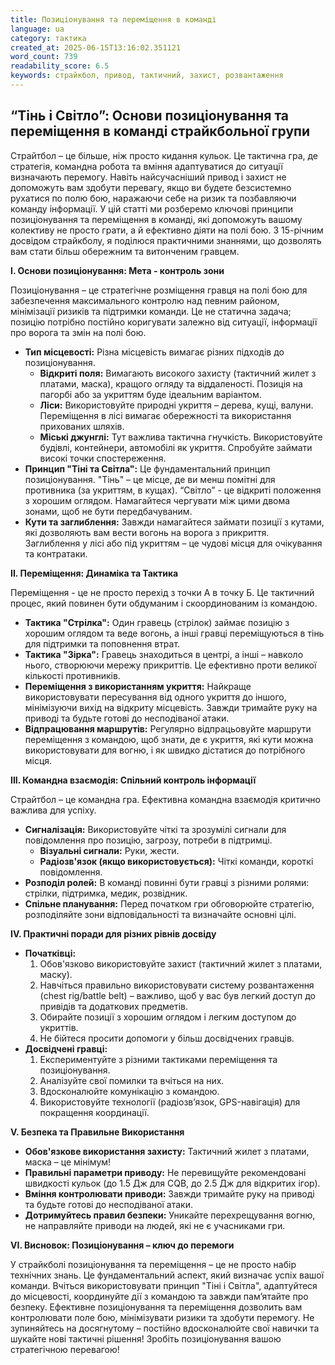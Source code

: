 ```yaml
---
title: Позиціонування та переміщення в команді
language: ua
category: тактика
created_at: 2025-06-15T13:16:02.351121
word_count: 739
readability_score: 6.5
keywords: страйкбол, привод, тактичний, захист, розвантаження
---
```


## “Тінь і Світло”: Основи позиціонування та переміщення в команді страйкбольної групи

Страйтбол – це більше, ніж просто кидання кульок. Це тактична гра, де стратегія, командна робота та вміння адаптуватися до ситуації визначають перемогу. Навіть найсучасніший привод і захист не допоможуть вам здобути перевагу, якщо ви будете безсистемно рухатися по полю бою, наражаючи себе на ризик та позбавляючи команду інформації. У цій статті ми розберемо ключові принципи позиціонування та переміщення в команді, які допоможуть вашому колективу не просто грати, а й ефективно діяти на полі бою. З 15-річним досвідом страйкболу, я поділюся практичними знаннями, що дозволять вам стати більш обережним та витонченим гравцем.

**I. Основи позиціонування: Мета - контроль зони**

Позиціонування – це стратегічне розміщення гравця на полі бою для забезпечення максимального контролю над певним районом, мінімізації ризиків та підтримки команди. Це не статична задача; позицію потрібно постійно коригувати залежно від ситуації, інформації про ворога та змін на полі бою.

* **Тип місцевості:** Різна місцевість вимагає різних підходів до позиціонування.
    * **Відкриті поля:** Вимагають високого захисту (тактичний жилет з платами, маска), кращого огляду та віддаленості. Позиція на пагорбі або за укриттям буде ідеальним варіантом.
    * **Ліси:**  Використовуйте природні укриття – дерева, кущі, валуни. Переміщення в лісі вимагає обережності та використання прихованих шляхів.
    * **Міські джунглі:** Тут важлива тактична гнучкість. Використовуйте будівлі, контейнери, автомобілі як укриття.  Спробуйте займати високі точки спостереження.
* **Принцип "Тіні та Світла":** Це фундаментальний принцип позиціонування. "Тінь" – це місце, де ви менш помітні для противника (за укриттям, в кущах). “Світло” - це відкриті положення з хорошим оглядом.  Намагайтеся чергувати між цими двома зонами, щоб не бути передбачуваним.
* **Кути та заглиблення:** Завжди намагайтеся займати позиції з кутами, які дозволяють вам вести вогонь на ворога з прикриття.  Заглиблення у лісі або під укриттям – це чудові місця для очікування та контратаки.

**II. Переміщення: Динаміка та Тактика**

Переміщення - це не просто перехід з точки А в точку Б. Це тактичний процес, який повинен бути обдуманим і скоординованим із командою.

* **Тактика "Стрілка":** Один гравець (стрілок) займає позицію з хорошим оглядом та веде вогонь, а інші гравці переміщуються в тінь для підтримки та поповнення втрат.
* **Тактика "Зірка":**  Гравець знаходиться в центрі, а інші – навколо нього, створюючи мережу прикриттів. Це ефективно проти великої кількості противників.
* **Переміщення з використанням укриття:** Найкраще використовувати пересування від одного укриття до іншого, мінімізуючи вихід на відкриту місцевість.  Завжди тримайте руку на приводі та будьте готові до несподіваної атаки.
* **Відпрацювання маршрутів:** Регулярно відпрацьовуйте маршрути переміщення з командою, щоб знати, де є укриття, які кути можна використовувати для вогню, і як швидко дістатися до потрібного місця.

**III. Командна взаємодія: Спільний контроль інформації**

Страйтбол – це командна гра. Ефективна командна взаємодія критично важлива для успіху.

* **Сигналізація:** Використовуйте чіткі та зрозумілі сигнали для повідомлення про позицію, загрозу, потреби в підтримці.
    * **Візуальні сигнали:** Руки, жести.
    * **Радіозв'язок (якщо використовується):** Чіткі команди, короткі повідомлення.
* **Розподіл ролей:** В команді повинні бути гравці з різними ролями: стрілки, підтримка, медик, розвідник.
* **Спільне планування:** Перед початком гри обговорюйте стратегію, розподіляйте зони відповідальності та визначайте основні цілі.

**IV. Практичні поради для різних рівнів досвіду**

* **Початківці:**
    1.  Обов'язково використовуйте захист (тактичний жилет з платами, маску).
    2.  Навчіться правильно використовувати систему розвантаження (chest rig/battle belt) – важливо, щоб у вас був легкий доступ до привідів та додаткових предметів.
    3.  Обирайте позиції з хорошим оглядом і легким доступом до укриттів.
    4.  Не бійтеся просити допомоги у більш досвідчених гравців.
* **Досвідчені гравці:**
    1.  Експериментуйте з різними тактиками переміщення та позиціонування.
    2.  Аналізуйте свої помилки та вчіться на них.
    3.  Вдосконалюйте комунікацію з командою.
    4.  Використовуйте технології (радіозв’язок, GPS-навігація) для покращення координації.

**V. Безпека та Правильне Використання**

* **Обов'язкове використання захисту:** Тактичний жилет з платами, маска – це мінімум!
* **Правильні параметри приводу:**  Не перевищуйте рекомендовані швидкості кульок (до 1.5 Дж для CQB, до 2.5 Дж для відкритих ігор).
* **Вміння контролювати приводи:** Завжди тримайте руку на приводі та будьте готові до несподіваної атаки.
* **Дотримуйтесь правил безпеки:** Уникайте перехрещування вогню, не направляйте приводи на людей, які не є учасниками гри.

**VI. Висновок: Позиціонування – ключ до перемоги**

У страйкболі позиціонування та переміщення – це не просто набір технічних знань. Це фундаментальний аспект, який визначає успіх вашої команди.  Вчіться використовувати принцип "Тіні і Світла", адаптуйтеся до місцевості, координуйте дії з командою та завжди пам’ятайте про безпеку.  Ефективне позиціонування та переміщення дозволить вам контролювати поле бою, мінімізувати ризики та здобути перемогу. Не зупиняйтесь на досягнутому – постійно вдосконалюйте свої навички та шукайте нові тактичні рішення! Зробіть позиціонування вашою стратегічною перевагою!
